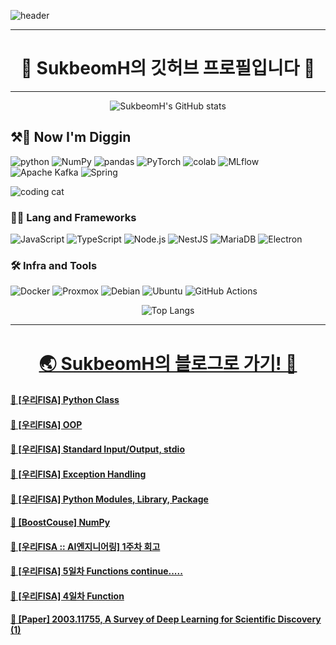 
<!-- Header -->
![header](https://capsule-render.vercel.app/api?type=waving&color=gradient&height=360&text=SukbeomH&fontSize=80&fontAlign=50&fontAlignY=50&desc=%EA%B0%9C%EB%B0%9C%EC%83%88%EB%B0%9C+%EA%B0%9C%EB%B0%9C+%EA%B8%B0%EB%A1%9D&descSize=15&descAlign=50&descAlignY=60)

<div align="center">

***
# 🍊 SukbeomH의 깃허브 프로필입니다 👋
***

![SukbeomH's GitHub stats](https://github-readme-stats.vercel.app/api?username=SukbeomH&show_icons=true&theme=transparent)

</div>

<!-- Body -->
## ⚒️👷 **Now I'm Diggin**
![python](https://img.shields.io/badge/python-3776AB.svg?&style=for-the-badge&logo=python&logoColor=white)
![NumPy](https://img.shields.io/badge/numpy-013243.svg?&style=for-the-badge&logo=numpy&logoColor=white)
![pandas](https://img.shields.io/badge/pandas-150458.svg?&style=for-the-badge&logo=pandas&logoColor=white) 
![PyTorch](https://img.shields.io/badge/pytorch-EE4C2C.svg?&style=for-the-badge&logo=pytorch&logoColor=white) 
![colab](https://img.shields.io/badge/colab-F9AB00.svg?&style=for-the-badge&logo=googlecolab&logoColor=white)
![MLflow](https://img.shields.io/badge/mlflow-0194E2.svg?&style=for-the-badge&logo=mlflow&logoColor=white) 
![Apache Kafka](https://img.shields.io/badge/apachekafka-231F20.svg?&style=for-the-badge&logo=apachekafka&logoColor=white) 
![Spring](https://img.shields.io/badge/spring-6DB33F.svg?&style=for-the-badge&logo=spring&logoColor=white) 

<div>

![coding cat](https://cdn.dribbble.com/users/2789762/screenshots/8630894/0124-cat-animation-3-dribble.gif)

</div>

### **🧑‍💻 Lang and Frameworks**
![JavaScript](https://img.shields.io/badge/javascript-F7DF1E.svg?&style=for-the-badge&logo=javascript&logoColor=white) ![TypeScript](https://img.shields.io/badge/typescript-3178C6.svg?&style=for-the-badge&logo=typescript&logoColor=white) ![Node.js](https://img.shields.io/badge/nodedotjs-339933.svg?&style=for-the-badge&logo=nodedotjs&logoColor=white) ![NestJS](https://img.shields.io/badge/nestjs-E0234E.svg?&style=for-the-badge&logo=nestjs&logoColor=white) ![MariaDB](https://img.shields.io/badge/mariadb-003545.svg?&style=for-the-badge&logo=mariadb&logoColor=white) ![Electron](https://img.shields.io/badge/electron-47848F.svg?&style=for-the-badge&logo=electron&logoColor=white) 

### **🛠️ Infra and Tools**
![Docker](https://img.shields.io/badge/docker-2496ED.svg?&style=for-the-badge&logo=docker&logoColor=white) ![Proxmox](https://img.shields.io/badge/proxmox-E57000.svg?&style=for-the-badge&logo=proxmox&logoColor=white) ![Debian](https://img.shields.io/badge/debian-A81D33.svg?&style=for-the-badge&logo=debian&logoColor=white) ![Ubuntu](https://img.shields.io/badge/ubuntu-E95420.svg?&style=for-the-badge&logo=ubuntu&logoColor=white) ![GitHub Actions](https://img.shields.io/badge/githubactions-2088FF.svg?&style=for-the-badge&logo=githubactions&logoColor=white) 

<div align="center">
  
![Top Langs](https://github-readme-stats.vercel.app/api/top-langs/?username=SukbeomH)

---
  
# [🌏 SukbeomH의 블로그로 가기! 🚀](https://veritasgarage.tistory.com/)

</div>


#### [📝 [우리FISA] Python Class](https://veritasgarage.tistory.com/241)</br>
#### [📝 [우리FISA] OOP](https://veritasgarage.tistory.com/240)</br>
#### [📝 [우리FISA] Standard Input/Output, stdio](https://veritasgarage.tistory.com/239)</br>
#### [📝 [우리FISA] Exception Handling](https://veritasgarage.tistory.com/238)</br>
#### [📝 [우리FISA] Python Modules, Library, Package](https://veritasgarage.tistory.com/237)</br>
#### [📝 [BoostCouse] NumPy](https://veritasgarage.tistory.com/236)</br>
#### [📝 [우리FISA :: AI엔지니어링] 1주차 회고](https://veritasgarage.tistory.com/235)</br>
#### [📝 [우리FISA] 5일차 Functions continue.....](https://veritasgarage.tistory.com/234)</br>
#### [📝 [우리FISA] 4일차 Function](https://veritasgarage.tistory.com/233)</br>
#### [📝 [Paper] 2003.11755, A Survey of Deep Learning for Scientific Discovery (1)](https://veritasgarage.tistory.com/232)</br>